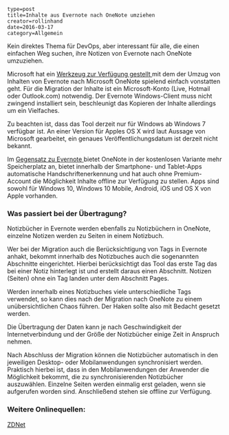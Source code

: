 ~~~~~~
type=post
title=Inhalte aus Evernote nach OneNote umziehen
creator=rollinhand
date=2016-03-17
category=Allgemein
~~~~~~
Kein direktes Thema für DevOps, aber interessant für alle, die einen einfachen Weg suchen, 
ihre Notizen von Evernote nach OneNote umzuziehen.
<!--more-->
Microsoft hat ein [Werkzeug zur Verfügung gestellt ](https://www.onenote.com/import-evernote-to-onenote) 
mit dem der Umzug von Inhalten von Evernote nach Microsoft OneNote spielend einfach vonstatten geht. 
Für die Migration der Inhalte ist ein Microsoft-Konto (Live, Hotmail oder Outlook.com) notwendig. 
Der Evernote Windows-Client muss nicht zwingend installiert sein, beschleunigt das Kopieren der Inhalte 
allerdings um ein Vielfaches.

Zu beachten ist, dass das Tool derzeit nur für Windows ab Windows 7 verfügbar ist. 
An einer Version für Apples OS X wird laut Aussage von Microsoft gearbeitet, 
ein genaues Veröffentlichungsdatum ist derzeit nicht bekannt.

Im [Gegensatz zu Evernote ](https://www.onenote.com/import-evernote-to-onenote) bietet OneNote 
in der kostenlosen Variante mehr Speicherplatz an, bietet innerhalb der Smartphone- und Tablet-Apps 
automatische Handschriftenerkennung und hat auch ohne Premium-Account die Möglichkeit 
Inhalte offline zur Verfügung zu stellen. Apps sind sowohl für Windows 10, Windows 10 Mobile, 
Android, iOS und OS X von Apple vorhanden.

### Was passiert bei der Übertragung?
Notizbücher in Evernote werden ebenfalls zu Notizbüchern in OneNote, einzelne Notizen werden 
zu Seiten in einem Notizbuch.

Wer bei der Migration auch die Berücksichtigung von Tags in Evernote anhakt, 
bekommt innerhalb des Notizbuches auch die sogenannten Abschnitte eingerichtet. 
Hierbei berücksichtigt das Tool das erste Tag das bei einer Notiz hinterlegt ist und 
erstellt daraus einen Abschnitt. Notizen (Seiten) ohne ein Tag landen unter dem Abschnitt Pages.

Werden innerhalb eines Notizbuches viele unterschiedliche Tags verwendet, so kann dies 
nach der Migration nach OneNote zu einem unübersichtlichen Chaos führen. 
Der Haken sollte also mit Bedacht gesetzt werden.

Die Übertragung der Daten kann je nach Geschwindigkeit der Internetverbindung und der 
Größe der Notizbücher einige Zeit in Anspruch nehmen.

Nach Abschluss der Migration können die Notizbücher automatisch in den 
jeweiligen Desktop- oder Mobilanwendungen synchronisiert werden. 
Praktisch hierbei ist, dass in den Mobilanwendungen der Anwender die Möglichkeit bekommt, 
die zu synchronisierenden Notizbücher auszuwählen. Einzelne Seiten werden einmalig erst 
geladen, wenn sie aufgerufen worden sind. Anschließend stehen sie offline zur Verfügung.

### Weitere Onlinequellen:
[ZDNet](http://www.zdnet.de/88263141/microsoft-macht-evernote-importwerkzeug-verfuegbar/)
